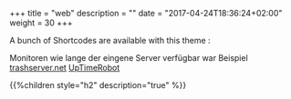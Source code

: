 ﻿+++
title = "web"
description = ""
date = "2017-04-24T18:36:24+02:00"
weight = 30
+++

A bunch of Shortcodes are available with this theme :

Monitoren wie lange der eingene Server verfügbar war
Beispiel [trashserver.net](https://status.trashserver.net/)
[UpTimeRobot](https://uptimerobot.com/)


{{%children style="h2" description="true" %}}
